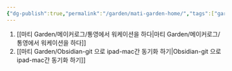 ```yaml
---
{"dg-publish":true,"permalink":"/garden/mati-garden-home/","tags":["gardenEntry"]}
---
```



1. [[마티 Garden/메이커로그/통영에서 워케이션을 하다\|마티 Garden/메이커로그/통영에서 워케이션을 하다]]
2. [[마티 Garden/Obsidian-git 으로 ipad-mac간 동기화 하기\|Obsidian-git 으로 ipad-mac간 동기화 하기]]